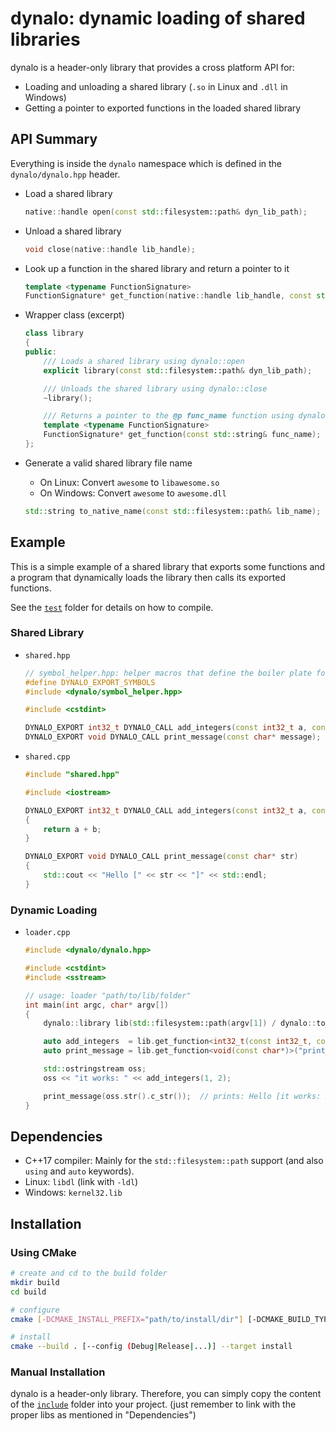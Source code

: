 # dynalo: dynamic loading of shared libraries

dynalo is a header-only library that provides a cross platform API for:

* Loading and unloading a shared library (`.so` in Linux and `.dll` in Windows)
* Getting a pointer to exported functions in the loaded shared library

## API Summary

Everything is inside the `dynalo` namespace which is defined in the `dynalo/dynalo.hpp` header.

* Load a shared library

    ```cpp
    native::handle open(const std::filesystem::path& dyn_lib_path);
    ```

* Unload a shared library

    ```cpp
    void close(native::handle lib_handle);
    ```

* Look up a function in the shared library and return a pointer to it

    ```cpp
    template <typename FunctionSignature>
    FunctionSignature* get_function(native::handle lib_handle, const std::string& func_name);
    ```

* Wrapper class (excerpt)

    ```cpp
    class library
    {
    public:
        /// Loads a shared library using dynalo::open
        explicit library(const std::filesystem::path& dyn_lib_path);

        /// Unloads the shared library using dynalo::close
        ~library();

        /// Returns a pointer to the @p func_name function using dynalo::get_function
        template <typename FunctionSignature>
        FunctionSignature* get_function(const std::string& func_name);
    };
    ```

* Generate a valid shared library file name
    * On Linux: Convert `awesome` to `libawesome.so`
    * On Windows: Convert `awesome` to `awesome.dll`

    ```cpp
    std::string to_native_name(const std::filesystem::path& lib_name);
    ```

## Example

This is a simple example of a shared library that exports some functions
and a program that dynamically loads the library then calls its exported functions.

See the [`test`](test) folder for details on how to compile.

### Shared Library

* `shared.hpp`

    ```cpp
    // symbol_helper.hpp: helper macros that define the boiler plate for exporting functions
    #define DYNALO_EXPORT_SYMBOLS
    #include <dynalo/symbol_helper.hpp>

    #include <cstdint>

    DYNALO_EXPORT int32_t DYNALO_CALL add_integers(const int32_t a, const int32_t b);
    DYNALO_EXPORT void DYNALO_CALL print_message(const char* message);
    ```

* `shared.cpp`

    ```cpp
    #include "shared.hpp"

    #include <iostream>

    DYNALO_EXPORT int32_t DYNALO_CALL add_integers(const int32_t a, const int32_t b)
    {
        return a + b;
    }

    DYNALO_EXPORT void DYNALO_CALL print_message(const char* str)
    {
        std::cout << "Hello [" << str << "]" << std::endl;
    }
    ```

### Dynamic Loading

* `loader.cpp`

    ```cpp
    #include <dynalo/dynalo.hpp>

    #include <cstdint>
    #include <sstream>

    // usage: loader "path/to/lib/folder"
    int main(int argc, char* argv[])
    {
        dynalo::library lib(std::filesystem::path(argv[1]) / dynalo::to_native_name("shared"));

        auto add_integers  = lib.get_function<int32_t(const int32_t, const int32_t)>("add_integers");
        auto print_message = lib.get_function<void(const char*)>("print_message");

        std::ostringstream oss;
        oss << "it works: " << add_integers(1, 2);

        print_message(oss.str().c_str());  // prints: Hello [it works: 3]
    }
    ```

## Dependencies

* C++17 compiler: Mainly for the `std::filesystem::path` support (and also `using` and `auto` keywords).
* Linux: `libdl` (link with `-ldl`)
* Windows: `kernel32.lib`

## Installation

### Using CMake

```sh
# create and cd to the build folder
mkdir build
cd build

# configure
cmake [-DCMAKE_INSTALL_PREFIX="path/to/install/dir"] [-DCMAKE_BUILD_TYPE=(Debug|Release|...)] ..

# install
cmake --build . [--config (Debug|Release|...)] --target install
```

### Manual Installation

dynalo is a header-only library. Therefore, you can simply copy the content of the [`include`](include) folder into your project. (just remember to link with the proper libs as mentioned in "Dependencies")
